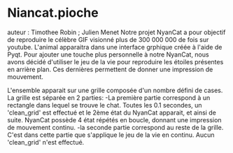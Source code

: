 # Niancat.pioche
auteur : Timothee Robin ; Julien Menet                                                                                                                                Notre projet NyanCat a pour objectif de reproduire le célèbre GIF visionné plus de 300 000 000 de fois sur youtube.
L'animal apparaitra dans une interface grphique créée à l'aide de Pyqt. Pour ajouter une touche plus personnelle à notre NyanCat, nous avons décidé d'utiliser le jeu de la vie pour reproduire les étoiles présentes en arrière plan. Ces dernières permettent de donner une impression de mouvement.

L'ensemble apparait sur une grille composée d'un nombre défini de cases. 
La grille est séparée en 2 parties:
  -La première partie correspond à un rectangle dans lequel se trouve le chat. Toutes les 0.1 secondes, un 'clean_grid' est   effectué et le 2ème état du NyanCat apparait, et ainsi de suite. NyanCat possède 4 état répétés en boucle, donnant une impression de mouvement continu.
  -la seconde partie correspond au reste de la grille. C'est dans cette partie que s'applique le jeu de la vie en continu. Aucun 'clean_grid' n'est effectué.
